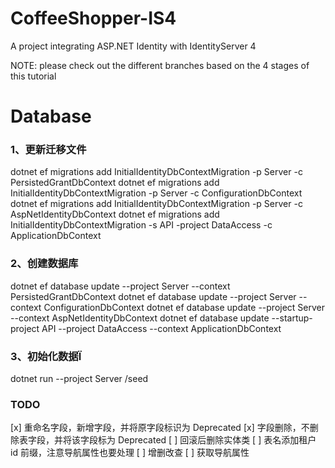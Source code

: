 # CoffeeShopper-IS4
A project integrating ASP.NET Identity with IdentityServer 4

NOTE: please check out the different branches based on the 4 stages of this tutorial


# Database

### 1、更新迁移文件
dotnet ef migrations add InitialIdentityDbContextMigration -p Server -c PersistedGrantDbContext
dotnet ef migrations add InitialIdentityDbContextMigration -p Server -c ConfigurationDbContext
dotnet ef migrations add InitialIdentityDbContextMigration -p Server -c AspNetIdentityDbContext
dotnet ef migrations add InitialIdentityDbContextMigration -s API -project DataAccess -c ApplicationDbContext

### 2、创建数据库
dotnet ef database update --project Server --context PersistedGrantDbContext
dotnet ef database update --project Server --context ConfigurationDbContext
dotnet ef database update --project Server --context AspNetIdentityDbContext
dotnet ef database update --startup-project API --project DataAccess --context ApplicationDbContext

### 3、初始化数据Ï
dotnet run --project Server /seed


### TODO
[x] 重命名字段，新增字段，并将原字段标识为 Deprecated
[x] 字段删除，不删除表字段，并将该字段标为 Deprecated
[ ] 回滚后删除实体类
[ ] 表名添加租户 id 前缀，注意导航属性也要处理
[ ] 增删改查
[ ] 获取导航属性
